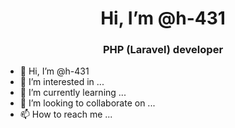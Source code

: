 

<h1 align="center">Hi, I’m @h-431</h1>
<h3 align="center">PHP (Laravel) developer</h3>

- 👋 Hi, I’m @h-431
- 👀 I’m interested in ...
- 🌱 I’m currently learning ...
- 💞️ I’m looking to collaborate on ...
- 📫 How to reach me ...
